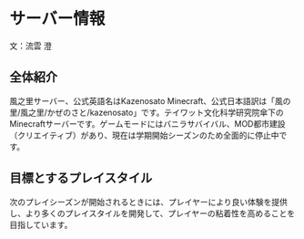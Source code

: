# サーバー情報

文：流雲 澄

## 全体紹介

風之里サーバー、公式英語名はKazenosato Minecraft、公式日本語訳は「<span lang="ja">風の里/風之里/かぜのさと/kazenosato</span>」です。テイワット文化科学研究院傘下のMinecraftサーバーです。ゲームモードにはバニラサバイバル、MOD都市建設（クリエイティブ）があり、現在は学期開始シーズンのため全面的に停止中です。

## 目標とするプレイスタイル

次のプレイシーズンが開始されるときには、プレイヤーにより良い体験を提供し、より多くのプレイスタイルを開発して、プレイヤーの粘着性を高めることを目指しています。